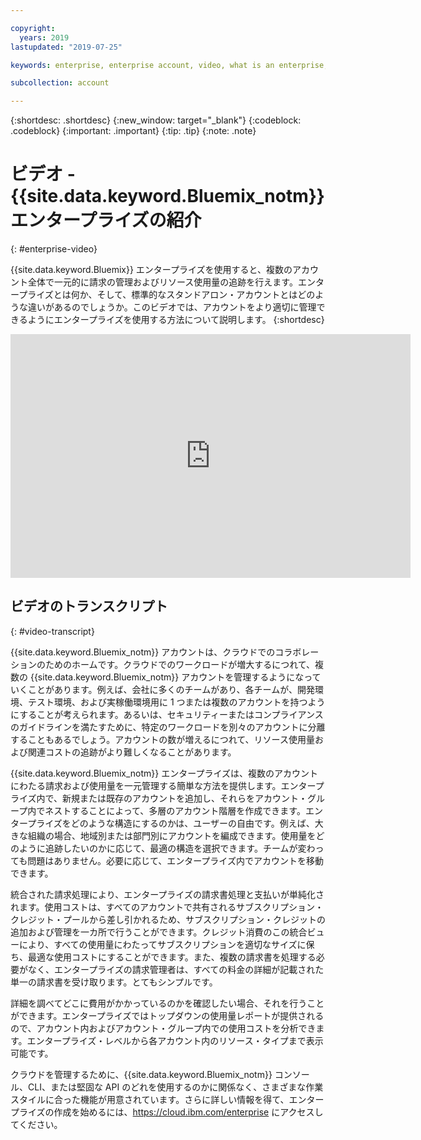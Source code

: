 ```yaml
---

copyright:
  years: 2019
lastupdated: "2019-07-25"

keywords: enterprise, enterprise account, video, what is an enterprise, introduction, intro

subcollection: account

---
```


{:shortdesc: .shortdesc}
{:new_window: target="_blank"}
{:codeblock: .codeblock}
{:important: .important}
{:tip: .tip}
{:note: .note}

# ビデオ - {{site.data.keyword.Bluemix_notm}} エンタープライズの紹介
{: #enterprise-video}

{{site.data.keyword.Bluemix}} エンタープライズを使用すると、複数のアカウント全体で一元的に請求の管理およびリソース使用量の追跡を行えます。エンタープライズとは何か、そして、標準的なスタンドアロン・アカウントとはどのような違いがあるのでしょうか。このビデオでは、アカウントをより適切に管理できるようにエンタープライズを使用する方法について説明します。
{:shortdesc}

<div class="embed-responsive embed-responsive-16by9" data-hd-video="video">
  <iframe class="embed-responsive-item" id="youtubeplayer" title="IBM Cloud エンタープライズの紹介" type="text/html" width="640" height="390" src="https://www.youtube.com/embed/3-LEmMamaxA" frameborder="0" webkitallowfullscreen mozallowfullscreen allowfullscreen> </iframe>
</div>

## ビデオのトランスクリプト
{: #video-transcript}

{{site.data.keyword.Bluemix_notm}} アカウントは、クラウドでのコラボレーションのためのホームです。クラウドでのワークロードが増大するにつれて、複数の {{site.data.keyword.Bluemix_notm}} アカウントを管理するようになっていくことがあります。例えば、会社に多くのチームがあり、各チームが、開発環境、テスト環境、および実稼働環境用に 1 つまたは複数のアカウントを持つようにすることが考えられます。あるいは、セキュリティーまたはコンプライアンスのガイドラインを満たすために、特定のワークロードを別々のアカウントに分離することもあるでしょう。アカウントの数が増えるにつれて、リソース使用量および関連コストの追跡がより難しくなることがあります。

{{site.data.keyword.Bluemix_notm}} エンタープライズは、複数のアカウントにわたる請求および使用量を一元管理する簡単な方法を提供します。エンタープライズ内で、新規または既存のアカウントを追加し、それらをアカウント・グループ内でネストすることによって、多層のアカウント階層を作成できます。エンタープライズをどのような構造にするのかは、ユーザーの自由です。例えば、大きな組織の場合、地域別または部門別にアカウントを編成できます。使用量をどのように追跡したいのかに応じて、最適の構造を選択できます。チームが変わっても問題はありません。必要に応じて、エンタープライズ内でアカウントを移動できます。

統合された請求処理により、エンタープライズの請求書処理と支払いが単純化されます。使用コストは、すべてのアカウントで共有されるサブスクリプション・クレジット・プールから差し引かれるため、サブスクリプション・クレジットの追加および管理を一カ所で行うことができます。クレジット消費のこの統合ビューにより、すべての使用量にわたってサブスクリプションを適切なサイズに保ち、最適な使用コストにすることができます。また、複数の請求書を処理する必要がなく、エンタープライズの請求管理者は、すべての料金の詳細が記載された単一の請求書を受け取ります。とてもシンプルです。

詳細を調べてどこに費用がかかっているのかを確認したい場合、それを行うことができます。エンタープライズではトップダウンの使用量レポートが提供されるので、アカウント内およびアカウント・グループ内での使用コストを分析できます。エンタープライズ・レベルから各アカウント内のリソース・タイプまで表示可能です。

クラウドを管理するために、{{site.data.keyword.Bluemix_notm}} コンソール、CLI、または堅固な API のどれを使用するのかに関係なく、さまざまな作業スタイルに合った機能が用意されています。さらに詳しい情報を得て、エンタープライズの作成を始めるには、https://cloud.ibm.com/enterprise にアクセスしてください。

